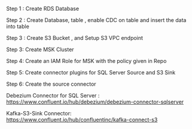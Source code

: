 Step 1 : Create RDS Database 

Step 2 : Create Database, table , enable CDC on table and insert the data into table

Step 3 : Create S3 Bucket , and Setup S3 VPC endpoint

Step 3: Create MSK Cluster

Step 4: Create an IAM Role for MSK with the policy given in Repo

Step 5: Create connector plugins for SQL Server Source and S3 Sink

Step 6: Create the source connector

Debezium Connector for SQL Server : 
https://www.confluent.io/hub/debezium/debezium-connector-sqlserver

Kafka-S3-Sink Connector:
https://www.confluent.io/hub/confluentinc/kafka-connect-s3



